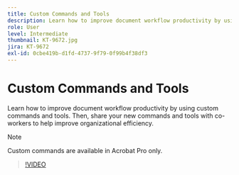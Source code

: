 ```yaml
---
title: Custom Commands and Tools
description: Learn how to improve document workflow productivity by using custom commands and tools
role: User
level: Intermediate
thumbnail: KT-9672.jpg
jira: KT-9672
exl-id: 0cbe419b-d1fd-4737-9f79-0f99b4f38df3
---
```

# Custom Commands and Tools

Learn how to improve document workflow productivity by using custom commands and tools. Then, share your new commands and tools with co-workers to help improve organizational efficiency.

>[!NOTE]
>
>Custom commands are available in Acrobat Pro only.

>[!VIDEO](https://video.tv.adobe.com/v/340545?quality=12&learn=on&hidetitle=true)
